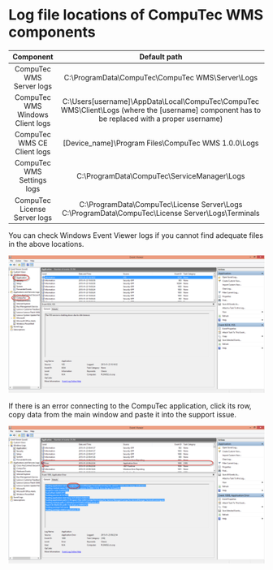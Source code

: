 # Log file locations of CompuTec WMS components

|             Component            |                                                                  Default path                                                                  |
|:--------------------------------:|:----------------------------------------------------------------------------------------------------------------------------------------------:|
| CompuTec WMS Server logs         | C:\ProgramData\CompuTec\CompuTec WMS\Server\Logs                                                                                               |
| CompuTec WMS Windows Client logs | C:\Users\[username]\AppData\Local\CompuTec\CompuTec WMS\Client\Logs (where the [username] component has to be replaced with a proper username) |
| CompuTec WMS CE Client logs      | [Device_name]\Program Files\CompuTec WMS 1.0.0\Logs                                                                                            |
| CompuTec WMS Settings logs       | C:\ProgramData\CompuTec\ServiceManager\Logs                                                                                                    |
| CompuTec License Server logs     | C:\ProgramData\CompuTec\License Server\Logs C:\ProgramData\CompuTec\License Server\Logs\Terminals                                              |

You can check Windows Event Viewer logs if you cannot find adequate files in the above locations.

![Event Viewer](./media/event-viewer.png)

If there is an error connecting to the CompuTec application, click its row, copy data from the main window and paste it into the support issue.

![Event Viewer](./media/event-viewer-computec.png)